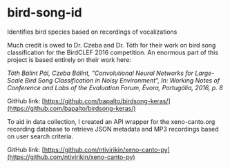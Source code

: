 # bird-song-id

Identifies bird species based on recordings of vocalizations

Much credit is owed to Dr. Czeba and Dr. Tóth for their work on bird song classification for the BirdCLEF 2016 competition. An enormous part of this project is based entirely on their work here:

*Tóth Bálint Pál, Czeba Bálint,
"Convolutional Neural Networks for Large-Scale Bird Song Classification in Noisy Environment",
In: Working Notes of Conference and Labs of the Evaluation Forum, Évora, Portugália, 2016, p. 8*

GitHub link: [https://github.com/bapalto/birdsong-keras/](https://github.com/bapalto/birdsong-keras/)

To aid in data collection, I created an API wrapper for the xeno-canto.org recording database to retrieve JSON metadata and MP3 recordings based on user search criteria.

GitHub link: [https://github.com/ntivirikin/xeno-canto-py](https://github.com/ntivirikin/xeno-canto-py)
